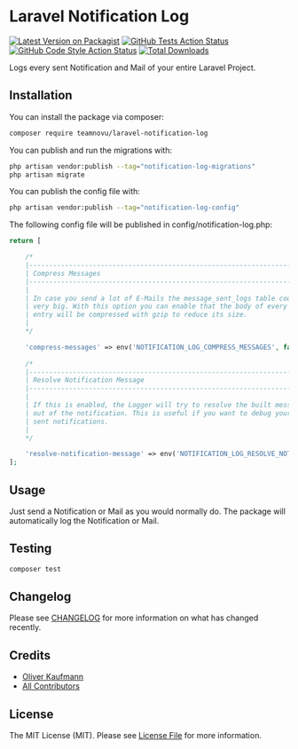 # Laravel Notification Log

[![Latest Version on Packagist](https://img.shields.io/packagist/v/teamnovu/laravel-notification-log.svg?style=flat-square)](https://packagist.org/packages/teamnovu/laravel-notification-log)
[![GitHub Tests Action Status](https://img.shields.io/github/workflow/status/teamnovu/laravel-notification-log/run-tests?label=tests)](https://github.com/teamnovu/laravel-notification-log/actions?query=workflow%3Arun-tests+branch%3Amain)
[![GitHub Code Style Action Status](https://img.shields.io/github/workflow/status/teamnovu/laravel-notification-log/Fix%20PHP%20code%20style%20issues?label=code%20style)](https://github.com/teamnovu/laravel-notification-log/actions?query=workflow%3A"Fix+PHP+code+style+issues"+branch%3Amain)
[![Total Downloads](https://img.shields.io/packagist/dt/teamnovu/laravel-notification-log.svg?style=flat-square)](https://packagist.org/packages/teamnovu/laravel-notification-log)

Logs every sent Notification and Mail of your entire Laravel Project.

## Installation

You can install the package via composer:

```bash
composer require teamnovu/laravel-notification-log
```

You can publish and run the migrations with:

```bash
php artisan vendor:publish --tag="notification-log-migrations"
php artisan migrate
```

You can publish the config file with:

```bash
php artisan vendor:publish --tag="notification-log-config"
```

The following config file will be published in config/notification-log.php:

```php
return [

    /*
    |--------------------------------------------------------------------------
    | Compress Messages
    |--------------------------------------------------------------------------
    |
    | In case you send a lot of E-Mails the message_sent_logs table could become
    | very big. With this option you can enable that the body of every log
    | entry will be compressed with gzip to reduce its size.
    |
    */

    'compress-messages' => env('NOTIFICATION_LOG_COMPRESS_MESSAGES', false),
    
    /*
    |--------------------------------------------------------------------------
    | Resolve Notification Message
    |--------------------------------------------------------------------------
    |
    | If this is enabled, the Logger will try to resolve the built message
    | out of the notification. This is useful if you want to debug your
    | sent notifications.
    |
    */

    'resolve-notification-message' => env('NOTIFICATION_LOG_RESOLVE_NOTIFICATION_MESSAGE', false),
];
```

## Usage

Just send a Notification or Mail as you would normally do. The package will automatically log the Notification or Mail.

## Testing

```bash
composer test
```

## Changelog

Please see [CHANGELOG](CHANGELOG.md) for more information on what has changed recently.

[//]: # (## Contributing)

[//]: # ()
[//]: # (Please see [CONTRIBUTING]&#40;CONTRIBUTING.md&#41; for details.)

## Credits

- [Oliver Kaufmann](https://github.com/teamnovu)
- [All Contributors](../../contributors)

## License

The MIT License (MIT). Please see [License File](LICENSE.md) for more information.
